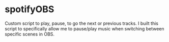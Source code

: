 # spotifyOBS
Custom script to play, pause, to go the next or previous tracks. I built this script to specifically allow me to pause/play music when switching between specific scenes in OBS.
